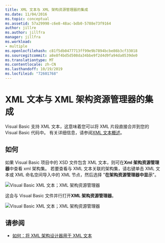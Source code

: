```yaml
---
title: XML 文本与 XML 架构资源管理器的集成
ms.date: 11/04/2016
ms.topic: conceptual
ms.assetid: 57a29998-c6e8-48ac-bdb0-5788e73f9164
author: jillre
ms.author: jillfra
manager: jillfra
ms.workload:
- multiple
ms.openlocfilehash: c81f5db0477713ff99e9b7894bcbe86b3cf33018
ms.sourcegitcommit: a8e8f4bd5d508da34bbe9f2d4d9fa94da0539de0
ms.translationtype: MT
ms.contentlocale: zh-CN
ms.lasthandoff: 10/19/2019
ms.locfileid: "72601768"
---
```

# <a name="integration-of-xml-literals-with-xml-schema-explorer"></a>XML 文本与 XML 架构资源管理器的集成

Visual Basic 支持 XML 文本，这意味着您可以将 XML 片段直接合并到您的 Visual Basic 代码中。 有关详细信息，请参阅[XML 文本概述](http://go.microsoft.com/fwlink/?LinkId=140325)。

## <a name="how-to"></a>如何

如果 Visual Basic 项目中的 XSD 文件包含 XML 文本，则可在**Xml 架构资源管理器**中查看 xml 架构集。 若要查看与 XML 文本关联的架构集，请右键单击 XML 文本或 XML 命名空间导入中的 XML 节点，然后选择 "**在架构资源管理器中显示**"。

![Visual Basic XML 文本；XML 架构资源管理器](../xml-tools/media/vbxmlliteralswithxmlschemaexplorer1.gif)

这会与 Visual Basic 文件并行打开**XML 架构资源管理器**。

![Visual Basic XML 文本；XML 架构资源管理器](../xml-tools/media/vbxmlliteralswithxmlschemaexplorer2.gif)

## <a name="see-also"></a>请参阅

- [如何：将 XML 架构设计器用于 XML 文本](../xml-tools/how-to-use-the-xml-schema-designer-with-xml-literals.md)